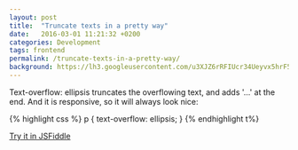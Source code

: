```yaml
---
layout: post
title:  "Truncate texts in a pretty way"
date:   2016-03-01 11:21:32 +0200
categories: Development
tags: frontend
permalink: /truncate-texts-in-a-pretty-way/
background: https://lh3.googleusercontent.com/u3XJZ6rRFIUcr34Ueyvx5hrF5bTXlxE5eAeYFN-LxlPEGJNb-b6cBJsExU_hrwk6x6s2BxHGxduSWVWubJxoI57pPKHU4XJbc7hWqEw2eA5jUwEeml8Q16yMGBF9NLQPja5FvXqI6kkekbbZr4UYUxMy_t2ZWiY1qpoJup13oOWCB1cBWsM2ZD4eP_qiXwA1blWZ7KLpi3JXhOU2qir-1hBy9ArzELPrDq7S2qip4cGNVocRndYsRFuO-INAipACm77Pe5Ni4NiP6j7qK3PBdLCvyQ5ZH7h5O5wQIP8j7kTkreJDg_8Nt_iJGNbd93TYnFO5DupAU8uOuDedkysfPRJBL_GarwWrbaEu1rqrdlkTSe23fIjkCkIaf3F8OFt780k_mtzXKxn-GxBGJYqrUdqtSZopayyvWHfd6lExzXoLWqeZbCx5Lz3uLe9H7o4wyTJsO__dVSxD7DD3-_KsmM_YVWlWe3aGoZJWm_Bfg4fsWuzQqNDKkcwZiCeb_EPEkWdxI9f7CEBufhKAyMCI57ygAiEJTI7KC_GakkeQMhVcxS4ZT0X0MyzPXUe4oveF0AKAevcamaY6v1w12vJoknyhgyASVO3E4G_sQhq0IE1xPr2ZSzZdCdDVyIFV_qbrRBIRpQNzRGIvNJ4AM_ln3TExDhUpGdBszlBx2q9KNaFB7_L-r5GHVE3WS58hZFhGMTo1ztW_SzSp7OxgIQ-zCJWCzPwjqtX7_34zAUTFikSiTt3E9Zi5hF0
---
```


Text-overflow: ellipsis truncates the overflowing text, and adds '...' at the end. And it is responsive, so it will always look nice:

{% highlight css %}
p {
   text-overflow: ellipsis;
}
{% endhighlight t%}

<a href="https://jsfiddle.net/6yrw244h/" target="_blank">Try it in JSFiddle</a>

<script src="//jsfiddle.net/6yrw244h/embed/html,css,result/dark/" async=""></script>